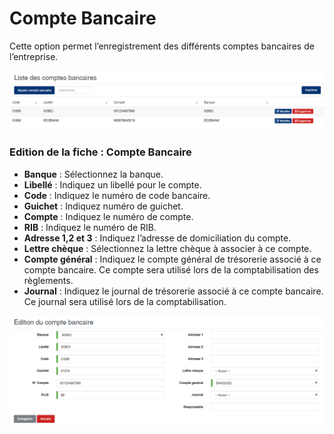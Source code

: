 # Compte Bancaire

Cette option permet l’enregistrement des différents comptes bancaires de l’entreprise.

![](../../.gitbook/assets/comptebancaire1.png)

### **Edition de la fiche : Compte Bancaire**

* **Banque** : Sélectionnez la banque.
* **Libellé** : Indiquez un libellé pour le compte.
* **Code** : Indiquez le numéro de code bancaire.
* **Guichet** : Indiquez numéro de guichet.
* **Compte** : Indiquez le numéro de compte.
* **RIB** : Indiquez le numéro de RIB.
* **Adresse 1,2 et 3** : Indiquez l’adresse de domiciliation du compte.
* **Lettre chèque** : Sélectionnez la lettre chèque à associer à ce compte.
* **Compte général** : Indiquez le compte général de trésorerie associé à ce compte bancaire. Ce compte sera utilisé lors de la comptabilisation des règlements.
* **Journal** : Indiquez le journal de trésorerie associé à ce compte bancaire. Ce journal sera utilisé lors de la comptabilisation.

![](../../.gitbook/assets/comptebancaire2.png)

